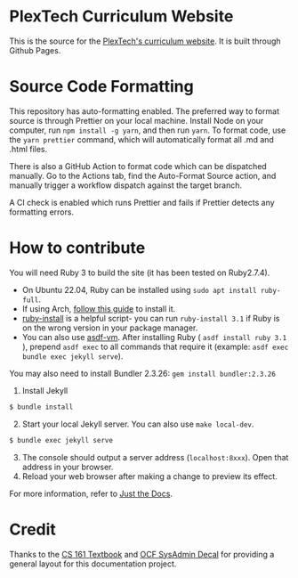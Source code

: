 # PlexTech Curriculum Website

This is the source for the [PlexTech's curriculum website](https://plextechip.github.io/curriculum-site/). It is built through Github Pages.

# Source Code Formatting

This repository has auto-formatting enabled. The preferred way to format source is through Prettier on your local machine. Install Node on your computer, run `npm install -g yarn`, and then run `yarn`. To format code, use the `yarn prettier` command, which will automatically format all .md and .html files.

There is also a GitHub Action to format code which can be dispatched manually. Go to the Actions tab, find the Auto-Format Source action, and manually trigger a workflow dispatch against the target branch.

A CI check is enabled which runs Prettier and fails if Prettier detects any formatting errors.

# How to contribute

You will need Ruby 3 to build the site (it has been tested on Ruby2.7.4).

- On Ubuntu 22.04, Ruby can be installed using `sudo apt install ruby-full`.
- If using Arch, [follow this guide](https://gist.github.com/jhass/8839655bb038e829fba1) to install it.
- [ruby-install](https://github.com/postmodern/ruby-install) is a helpful script- you can run `ruby-install 3.1` if Ruby is on the wrong version in your package manager.
- You can also use [asdf-vm](https://asdf-vm.com/). After installing Ruby ( `asdf install ruby 3.1` ), prepend `asdf exec` to all commands that require it (example: `asdf exec bundle exec jekyll serve`).

You may also need to install Bundler 2.3.26: `gem install bundler:2.3.26`

1. Install Jekyll

```bash
$ bundle install
```

2. Start your local Jekyll server. You can also use `make local-dev`.

```bash
$ bundle exec jekyll serve
```

3. The console should output a server address (`localhost:8xxx`). Open that address in your browser.
4. Reload your web browser after making a change to preview its effect.

For more information, refer to [Just the Docs](https://pmarsceill.github.io/just-the-docs/).

# Credit

Thanks to the [CS 161 Textbook](https://github.com/cs161-staff/textbook/tree/master) and [OCF SysAdmin Decal](https://github.com/0xcf/decal-web/) for providing a general layout for this documentation project.

